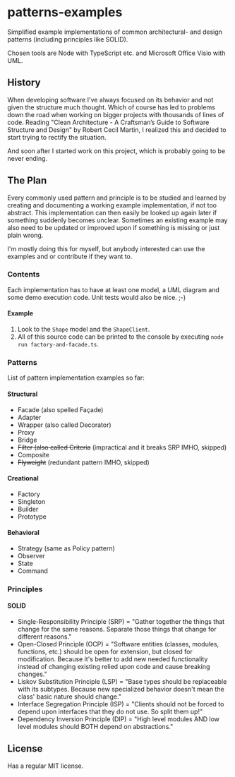 
# patterns-examples

Simplified example implementations of common architectural- and design patterns (including principles like SOLID).

Chosen tools are Node with TypeScript etc. and Microsoft Office Visio with UML.

## History

When developing software I've always focused on its behavior and not given the structure much thought. Which of course has led to problems down the road when working on bigger projects with thousands of lines of code. Reading "Clean Architecture - A Craftsman’s Guide to Software Structure and Design" by Robert Cecil Martin, I realized this and decided to start trying to rectify the situation.

And soon after I started work on this project, which is probably going to be never ending.

## The Plan

Every commonly used pattern and principle is to be studied and learned by creating and documenting a working example implementation, if not too abstract. This implementation can then easily be looked up again later if something suddenly becomes unclear. Sometimes an existing example may also need to be updated or improved upon if something is missing or just plain wrong.

I'm mostly doing this for myself, but anybody interested can use the examples and or contribute if they want to.

### Contents

Each implementation has to have at least one model, a UML diagram and some demo execution code. Unit tests would also be nice. ;-)

#### Example

1. Look to the <code>Shape</code> model and the <code>ShapeClient</code>.
2. All of this source code can be printed to the console by executing <code>node run factory-and-facade.ts</code>.

### Patterns

List of pattern implementation examples so far:

#### Structural

- Facade (also spelled Façade)
- Adapter
- Wrapper (also called Decorator)
- Proxy
- Bridge
- ~~Filter (also called Criteria~~ (impractical and it breaks SRP IMHO, skipped)
- Composite
- ~~Flyweight~~ (redundant pattern IMHO, skipped)

#### Creational

- Factory
- Singleton
- Builder
- Prototype

#### Behavioral

- Strategy (same as Policy pattern)
- Observer
- State
- Command

### Principles

#### SOLID

- Single-Responsibility Principle (SRP) = "Gather together the things that change for the same reasons. Separate those things that change for different reasons."
- Open-Closed Principle (OCP) = "Software entities (classes, modules, functions, etc.) should be open for extension, but closed for modification. Because it's better to add new needed functionality instead of changing existing relied upon code and cause breaking changes."
- Liskov Substitution Principle (LSP) = "Base types should be replaceable with its subtypes. Because new specialized behavior doesn't mean the class' basic nature should change."
- Interface Segregation Principle (ISP) = "Clients should not be forced to depend upon interfaces that they do not use. So split them up!”
- Dependency Inversion Principle (DIP) = "High level modules AND low level modules should BOTH depend on abstractions."

## License

Has a regular MIT license.
